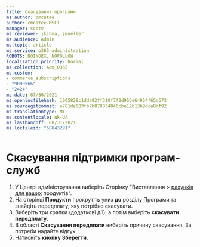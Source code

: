```yaml
---
title: Скасування програми
ms.author: cmcatee
author: cmcatee-MSFT
manager: scotv
ms.reviewer: jkinma, jmueller
ms.audience: Admin
ms.topic: article
ms.service: o365-administration
ROBOTS: NOINDEX, NOFOLLOW
localization_priority: Normal
ms.collection: Adm_O365
ms.custom:
- commerce_subscriptions
- "9000566"
- "2424"
ms.date: 07/30/2021
ms.openlocfilehash: 1005828c1dda92ff310f7f2d956e64954f65d673
ms.sourcegitcommit: e781da003fb7b878854846cbe12b13b9dca8df92
ms.translationtype: MT
ms.contentlocale: uk-UA
ms.lasthandoff: 08/31/2021
ms.locfileid: "58843291"
---
```

# <a name="how-to-cancel-software-as-a-service-apps"></a>Скасування підтримки програм-служб

1. У Центрі адміністрування виберіть Сторінку "Виставлення  >  [рахунків для ваших](https://go.microsoft.com/fwlink/p/?linkid=842054) продуктів".
2. На сторінці **Продукти** прокрутіть униз **до** розділу Програми та знайдіть передплату, яку потрібно скасувати. 
3. Виберіть три крапки (додаткові дії), а потім виберіть **скасувати передплату**.
4. В області **Скасування передплати** виберіть причину скасування. За потреби надайте відгук.
5. Натисніть **кнопку Зберегти**.